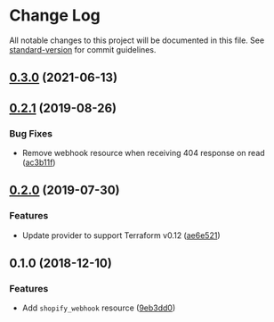 # Change Log

All notable changes to this project will be documented in this file. See
[standard-version](https://github.com/conventional-changelog/standard-version)
for commit guidelines.

## [0.3.0](https://github.com/Altitude-sports/terraform-provider-shopify/compare/v0.2.1...v0.3.0) (2021-06-13)

## [0.2.1](https://github.com/edahlseng/terraform-provider-shopify/compare/v0.2.0...v0.2.1) (2019-08-26)

### Bug Fixes

* Remove webhook resource when receiving 404 response on read
  ([ac3b11f](https://github.com/edahlseng/terraform-provider-shopify/commit/ac3b11f))

## [0.2.0](https://github.com/edahlseng/terraform-provider-shopify/compare/v0.1.0...v0.2.0) (2019-07-30)

### Features

* Update provider to support Terraform v0.12
  ([ae6e521](https://github.com/edahlseng/terraform-provider-shopify/commit/ae6e521))

## 0.1.0 (2018-12-10)

### Features

* Add `shopify_webhook` resource
  ([9eb3dd0](https://github.com/edahlseng/terraform-provider-shopify/commit/9eb3dd0))
